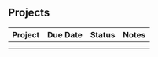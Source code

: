 ## Projects



| Project | Due Date | Status | Notes |
| ------- | -------- | ------ | ----- |
|         |          |        |       |
|         |          |        |       |
